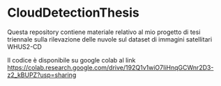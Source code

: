 # CloudDetectionThesis
Questa repository contiene materiale relativo al mio progetto di tesi triennale sulla rilevazione delle nuvole sul dataset di immagini satellitari WHUS2-CD

Il codice è disponibile su google colab al link https://colab.research.google.com/drive/192Q1v1wiO7IiHnqGCWnr2D3-z2_kBUPZ?usp=sharing
